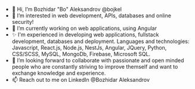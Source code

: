 - 👋 Hi, I’m Bozhidar "Bo" Aleksandrov @bojkel
- 👀 I’m interested in web development, APIs, databases and online security!
- 🌱 I’m currently working on web applications, using Angular
- ✨ I'm experienced in developing web applications, fullstack development, databases and deployment. Languages and technologies: Javascript, React.js, Node.js, NestJs, Angular, JQuery, Python, CSS/SCSS, MySQL, MongoDb, Firebase, Microsoft SQL.
- 💞️ I’m looking forward to collaborate with passionate and open minded people who are constantly striving to improve themself and want to exchange knowledge and experience.
- 📫 Reach out to me on LinkedIn @Bozhidar Aleksandrov

<!---
bojkel/bojkel is a ✨ special ✨ repository because its `README.md` (this file) appears on your GitHub profile.
You can click the Preview link to take a look at your changes.
--->
